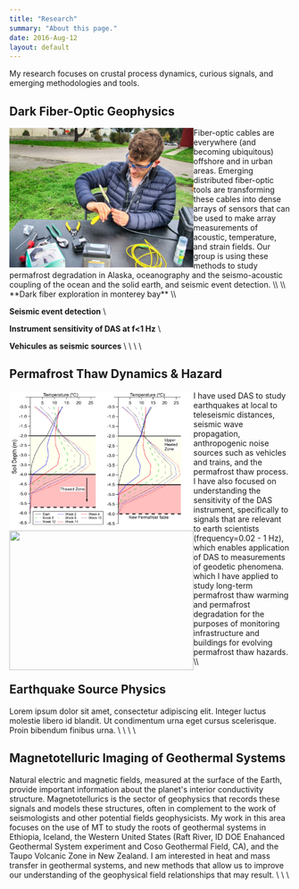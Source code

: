 ```yaml
---
title: "Research"
summary: "About this page."
date: 2016-Aug-12
layout: default
---
```

My research focuses on crustal process dynamics, curious signals, and emerging methodologies and tools.

## Dark Fiber-Optic Geophysics
<img align="left" width="330" height="250" src="assets/images/rfs/nateSplice.jpg">
Fiber-optic cables are everywhere (and becoming ubiquitous) offshore and in urban areas. Emerging distributed fiber-optic tools are transforming these cables into dense arrays of sensors that can be used to make array measurements of acoustic, temperature, and strain fields. Our group is using these methods to study permafrost degradation in Alaska, oceanography and the seismo-acoustic coupling of the ocean and the solid earth, and seismic event detection.
\\
\\
**Dark fiber exploration in monterey bay**
\\

**Seismic event detection**
\\

**Instrument sensitivity of DAS at f<1 Hz**
\\

**Vehicules as seismic sources**
\\
\\
\\
\\

## Permafrost Thaw Dynamics & Hazard
<img align="left" width="330" height="250" src="assets/images/alaska/Fig3HeatingTemp.jpg">
<img align="left" width="330" height="250" src="assets/images/alaska/edm.jpg">
I have used DAS to study earthquakes at local to teleseismic distances, seismic wave propagation, anthropogenic noise sources such as vehicles and trains, and the permafrost thaw process. I have also focused on understanding the sensitivity of the DAS instrument, specifically to signals that are relevant to earth scientists (frequency=0.02 - 1 Hz), which enables application of DAS to measurements of geodetic phenomena.  which I have applied to study long-term permafrost thaw warming and permafrost degradation for the purposes of monitoring infrastructure and buildings for evolving permafrost thaw hazards.
\\




## Earthquake Source Physics
Lorem ipsum dolor sit amet, consectetur adipiscing elit. Integer luctus molestie libero id blandit. Ut condimentum urna eget cursus scelerisque. Proin bibendum finibus urna.
\\
\\
\\
\\

## Magnetotelluric Imaging of Geothermal Systems
Natural electric and magnetic fields, measured at the surface of the Earth, provide important information about the planet's interior conductivity structure. Magnetotellurics is the sector of geophysics that records these signals and models these structures, often in complement to the work of seismologists and other potential fields geophysicists. My work in this area focuses on the use of MT to study the roots of geothermal systems in Ethiopia, Iceland, the Western United States (Raft River, ID DOE Enahanced Geothermal System experiment and Coso Geothermal Field, CA), and the Taupo Volcanic Zone in New Zealand. I am interested in heat and mass transfer in geothermal systems, and new methods that allow us to improve our understanding of the geophysical field relationships that may result.
\\
\\
\\
